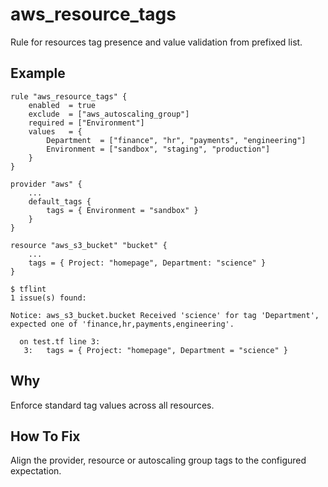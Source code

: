 # aws_resource_tags

Rule for resources tag presence and value validation from prefixed list.

## Example

```hcl
rule "aws_resource_tags" {
    enabled  = true
    exclude  = ["aws_autoscaling_group"]
    required = ["Environment"]
    values   = {
        Department  = ["finance", "hr", "payments", "engineering"]
        Environment = ["sandbox", "staging", "production"]
    }
}

provider "aws" {
    ...
    default_tags {
        tags = { Environment = "sandbox" }
    }
}

resource "aws_s3_bucket" "bucket" {
    ...
    tags = { Project: "homepage", Department: "science" }
}
```

```
$ tflint
1 issue(s) found:

Notice: aws_s3_bucket.bucket Received 'science' for tag 'Department', expected one of 'finance,hr,payments,engineering'.

  on test.tf line 3:
   3:   tags = { Project: "homepage", Department = "science" }
```

## Why

Enforce standard tag values across all resources.

## How To Fix

Align the provider, resource or autoscaling group tags to the configured expectation.

